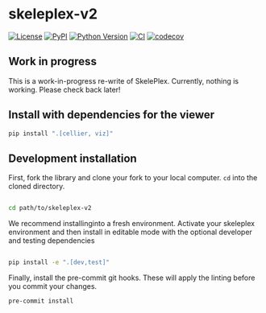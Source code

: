 # skeleplex-v2

[![License](https://img.shields.io/pypi/l/skeleplex-v2.svg?color=green)](https://github.com/kevinyamauchi/skeleplex-v2/raw/main/LICENSE)
[![PyPI](https://img.shields.io/pypi/v/skeleplex-v2.svg?color=green)](https://pypi.org/project/skeleplex-v2)
[![Python Version](https://img.shields.io/pypi/pyversions/skeleplex-v2.svg?color=green)](https://python.org)
[![CI](https://github.com/kevinyamauchi/skeleplex-v2/actions/workflows/ci.yml/badge.svg)](https://github.com/kevinyamauchi/skeleplex-v2/actions/workflows/ci.yml)
[![codecov](https://codecov.io/gh/kevinyamauchi/skeleplex-v2/branch/main/graph/badge.svg)](https://codecov.io/gh/kevinyamauchi/skeleplex-v2)

## Work in progress

This is a work-in-progress re-write of SkelePlex. Currently, nothing is working. Please check back later!

## Install with dependencies for the viewer

```bash
pip install ".[cellier, viz]"
```


## Development installation

First, fork the library and clone your fork to your local computer. `cd` into the cloned directory.

```bash

cd path/to/skeleplex-v2
```

We recommend installinginto a fresh environment. Activate your skeleplex environment and then install in editable mode with the optional developer and testing dependencies

```bash

pip install -e ".[dev,test]"
```

Finally, install the pre-commit git hooks. These will apply the linting before you commit your changes.


```bash
pre-commit install
```
